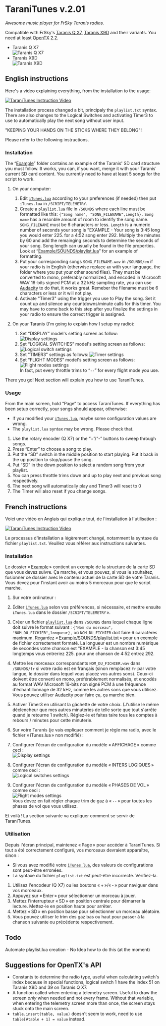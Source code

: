 TaraniTunes v.2.01
===========

*Awesome music player for FrSky Taranis radios.*

Compatible with FrSky's [Taranis Q X7](https://www.frsky-rc.com/product/taranis-q-x7-2), [Taranis X9D](https://www.frsky-rc.com/product/taranis-x9d-plus-2) and their variants.
You need at least [OpenTX](http://www.open-tx.org) 2.2.

* Taranis Q X7  
  ![Taranis Q X7](Screenshots/TaraniTunesQX7.png)
* Taranis X9D  
  ![Taranis X9D](Screenshots/TaraniTunesX9D.PNG)

English instructions
--------------------

Here's a video explaining everything, from the installation to the usage:

[![TaraniTunes Instruction Video](https://img.youtube.com/vi/gCiody4izEs/0.jpg)](https://youtu.be/gCiody4izEs)

The installation process changed a bit, principaly the `playlist.txt` syntax. 
There are also changes to the Logical Switches and activating Timer3 to use to automatically play the next song without user input.

"KEEPING YOUR HANDS ON THE STICKS WHERE THEY BELONG"!

Please refer to the following instructions.

### Installation

The “[Example](Example)” folder contains an example of the Taranis' SD card structure you must follow. It works, you can, if you want, merge it with your Taranis' current SD card content. You currently need to have at least 5 songs for the script to work.

1. On your computer:
	1. Edit [`iTunes.lua`](iTunes.lua) according to your preferences (if needed) then put `iTunes.lua` in `/SCRIPT/TELEMETRY`.
	2. Create a [`playlist.lua`](Example/SOUNDS/playlist.lua) file in `/SOUNDS` where each line must be formatted like this: `{"Song name", "SONG_FILENAME",Length},` `Song name` has a resonble amount of room to identify the song name. `SONG_FILENAME` must be 6 characters or less. `Length` is a numeric number of seconds your song is "EXAMPLE - Your song is 3:45 long you would enter 225.  for a 4:52 song enter 292.  Multiply the minutes by 60 and add the remainging seconds to determine the seconds of your song. Song length can usually be found in the file properties. Look at “[Example/SOUNDS/playlist.lua](Example/SOUNDS/playlist.lua)” for an example of formatting.  
	3. Put your corresponding songs `SONG_FILENAME.wav` in `/SOUNDS/en` if your radio is in English (otherwise replace `en` with your language, the folder where you put your other sound files). They must be converted to mono, preferably normalized, and encoded in Microsoft WAV 16-bits signed PCM at a 32 kHz sampling rate, you can use [Audacity](http://www.audacityteam.org) to do that, it works great. Remeber the filename must be 6 characters or less or it will not play. 
	4. Activate "Timer3" using the trigger you use to Play the song.  Set it count up and silence any countdowns/minute calls for this timer. You may have to come back to this step after you finalize the settings in your radio to ensure the correct trigger is assigned.

2. On your Taranis (I'm going to explain how I setup my radio):
	1. Set “DISPLAY” model's setting screen as follow:  
	![Display settings](Screenshots/DisplaySettings.png)
	2. Set “LOGICAL SWITCHES” model's setting screen as follows:  
	![Logical switch settings](Screenshots/LogicalSwitchSettings.PNG) 
	3. Set "TIMER3" settings as follows:
	![Timer settings](Screenshots/TaraniTunesTimer.PNG)   
	4. Set “FLIGHT MODES” model's setting screen as follows:    
	![Flight modes settings](Screenshots/FlightModesSettings.png)  
	In fact, put every throttle trims to “`--`” for every flight mode you use.

There you go! Next section will explain you how to use TaraniTunes.


### Usage

From the main screen, hold “Page” to access TaraniTunes. If everything has been setup correctly, your songs should appear, otherwise:

* If you modified your [`iTunes.lua`](iTunes.lua), maybe some configuration values are wrong.
* The `playlist.lua` syntax may be wrong. Please check that.

1. Use the rotary encoder (Q X7) or the “+”/“-” buttons to sweep through songs.
2. Press “Enter” to choose a song to play.
3. Put the “SD” switch in the middle position to start playing. Put it back in the up position to stop/pause the song.
4. Put “SD” in the down position to select a random song from your playlist.
5. You can press throttle trims down and up to play next and previous song respectively.
6. The next song will automatically play and Timer3 will reset to 0 
7. The Timer will also reset if you change songs.

French instructions
-------------------

Voici une vidéo en Anglais qui explique tout, de l'installation à l'utilisation :

[![TaraniTunes Instruction Video](https://img.youtube.com/vi/gCiody4izEs/0.jpg)](https://youtu.be/gCiody4izEs)

Le processus d'installation a légèrement changé, notamment la syntaxe du fichier `playlist.txt`. Veuillez vous référer aux instructions suivantes.


### Installation

Le dossier « [Example](Example) » contient un exemple de la structure de la carte SD que vous devez suivre. Ça marche, et vous pouvez, si vous le souhaitez, fusionner ce dossier avec le contenu actuel de la carte SD de votre Taranis. Vous devez pour l'instant avoir au moins 5 morceaux pour que le script marche.

1. Sur votre ordinateur :

1. Éditer [`iTunes.lua`](iTunes.lua) selon vos préférences, si nécessaire, et mettre ensuite `iTunes.lua` dans le dossier `/SCRIPT/TELEMETRY` ».
2. Créer un fichier [`playlist.lua`](Example/SOUNDS/playlist.txt) dans `/SOUNDS` dans lequel chaque ligne doit suivre le format suivant : `{"Nom du morceau", "NOM_DU_FICHIER",longueur},` où `NOM_DU_FICHIER` doit faire 6 caractères maximum. Regardez « [Example/SOUNDS/playlist.txt](Example/SOUNDS/playlist.txt) » pour un exemple de fichier correctement formaté.   La longueur est un nombre numérique de secondes votre chanson est "EXAMPLE - la chanson est 3:45 longtemps vous entreriez 225. pour une chanson de 4:52 entrez 292.
3. Mettre les morceaux correspondants `NOM_DU_FICHIER.wav` dans `/SOUNDS/fr` si votre radio est en français (sinon remplacez `fr` par votre langue, le dossier dans lequel vous placez vos autres sons). Ceux-ci doivent être converti en mono, préférablement normalisés, et encodés au format WAV Microsoft 16-bits non signé PCM à une fréquence d'échantillonnage de 32 kHz, comme les autres sons que vous utilisez. Vous pouvez utiliser [Audacity](http://www.audacityteam.org) pour faire ça, ça marche bien.
4. Activer Timer3 en utilisant la gâchette de votre choix. (J'utilise le même déclencheur que mes autres minuteries de telle sorte que tout s'arrête quand je retourne 1 switch). Réglez-le et faites taire tous les comptes à rebours / minutes pour cette minuterie.

2. Sur votre Taranis (je vais expliquer comment je règle ma radio, avec le fichier « iTunes.lua » non modifié) :

1. Configurer l'écran de configuration du modèle « AFFICHAGE » comme ceci :  
![Display settings](Screenshots/DisplaySettings.png)
2. Configurer l'écran de configuration du modèle « INTERS LOGIQUES » comme ceci :  
![Logical switches settings](Screenshots/LogicalSwitchesSettings.png)
3. Configurer l'écran de configuration du modèle « PHASES DE VOL » comme ceci :  
![Flight modes settings](Screenshots/FlightModesSettings.png)  
Vous devez en fait régler chaque trim de gaz à « `--` » pour toutes les phases de vol que vous utilisez.

Et voilà ! La section suivante va expliquer comment se servir de TaraniTunes.

### Utilisation

Depuis l'écran principal, maintenez « Page » pour accéder à TaraniTunes. Si tout a été correctement configuré, vos morceaux devraient apparaître, sinon :

* Si vous avez modifié votre [`iTunes.lua`](iTunes.lua), des valeurs de configurations sont peut-être erronées.
* La syntaxe du fichier `playlist.txt` est peut-être incorrecte. Vérifiez-la.

1. Utilisez l'encodeur (Q X7) ou les boutons « + »/« - » pour naviguer dans vos morceaux.
2. Appuyez sur « Enter » pour sélectionner un morceau à jouer.
3. Mettez l'interrupteur « SD » en position centrale pour démarrer la lecture. Mettez-le en position haute pour arrêter.
4. Mettez « SD » en position basse pour sélectionner un morceau aléatoire.
5. Vous pouvez utiliser le trim des gaz bas ou haut pour passer à la chanson suivante ou précédente respectivement.


Todo
----
Automate playlist.lua creation - No Idea how to do this (at the moment)

Suggestions for OpenTX's API
----------------------------

* Constants to determine the radio type, useful when calculating switch's index because in special functions, logical switch 1 have the index 51 on Taranis X9D and 39 on Taranis Q X7.
* A function called when entering a telemetry screen. Useful to draw the screen *only* when needed and not every frame. Without that variable, when entering the telemetry screen more than once, the screen stays stuck onto the main screen.
* `table.insert(table, value)` doesn't seem to work, need to use `table[#table + 1] = value` instead.
